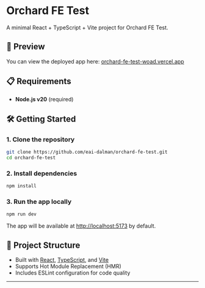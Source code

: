 # Orchard FE Test

A minimal React + TypeScript + Vite project for Orchard FE Test.

## 🚀 Preview

You can view the deployed app here: [orchard-fe-test-woad.vercel.app](https://orchard-fe-test-woad.vercel.app/)

## 📋 Requirements

- **Node.js v20** (required)

## 🛠️ Getting Started

### 1. Clone the repository

```bash
git clone https://github.com/eai-dalman/orchard-fe-test.git
cd orchard-fe-test
```

### 2. Install dependencies

```bash
npm install
```

### 3. Run the app locally

```bash
npm run dev
```

The app will be available at [http://localhost:5173](http://localhost:5173) by default.

## 📝 Project Structure

- Built with [React](https://react.dev/), [TypeScript](https://www.typescriptlang.org/), and [Vite](https://vitejs.dev/)
- Supports Hot Module Replacement (HMR)
- Includes ESLint configuration for code quality

---
